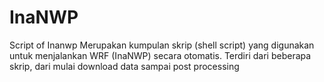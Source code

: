 # InaNWP
Script of Inanwp
Merupakan kumpulan skrip (shell script) yang digunakan untuk menjalankan WRF (InaNWP) secara otomatis.
Terdiri dari beberapa skrip, dari mulai download data sampai post processing
